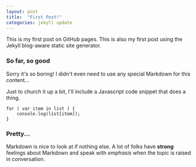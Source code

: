 ```yaml
---
layout: post
title:  "First Post!"
categories: jekyll update
---
```

This is my first post on GitHub pages. This is also my first post using the Jekyll blog-aware static site generator.

### So far, so good
Sorry it's so boring! I didn't even need to use any special Markdown for this content...

Just to church it up a bit, I'll include a Javascript code snippet that does a thing.

	for ( var item in list ) {
		console.log(list[item]);
	}

### Pretty...
Markdown is nice to look at if nothing else. A lot of folks have **strong** feelings about Markdown and speak with *emphasis* when the topic is raised in conversation.